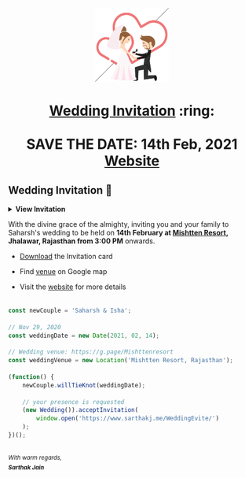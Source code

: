 
<p align="center"><a href="https://www.sarthakj.me/WeddingEvite/"><img src="./assets/wedding.gif" width="150px" height="150px"/></a></p>
<h1 align="center"><a href="https://www.sarthakj.me/WeddingEvite/">Wedding Invitation</a> :ring: <br> <br> SAVE THE DATE: 14th Feb, 2021 <br> <a href="tbd">Website</a></h1>



## Wedding Invitation :ring:

<details>
  <summary><strong>View Invitation</strong></summary>
  <a href="tbd/"><img src="./assets/img/tbd" /></a>
</details>

With the divine grace of the almighty, inviting you and your family to Saharsh's wedding to be held on **14th February at [Mishtten Resort](https://g.page/Mishttenresort),  Jhalawar, Rajasthan from 3:00 PM** onwards.

- [Download](tbd) the Invitation card

- Find [venue](https://g.page/Mishttenresort) on Google map

- Visit the [website](https://www.sarthakj.me/WeddingEvite/) for more details


```js

const newCouple = 'Saharsh & Isha';

// Nov 29, 2020
const weddingDate = new Date(2021, 02, 14);

// Wedding venue: https://g.page/Mishttenresort
const weddingVenue = new Location('Mishtten Resort, Rajasthan');

(function() {
    newCouple.willTieKnot(weddingDate);

    // your presence is requested
    (new Wedding()).acceptInvitation(
        window.open('https://www.sarthakj.me/WeddingEvite/')
    );
})();


```

<br><sup><i>With warm regards,<br>
**Sarthak Jain**<i></sup><br>

